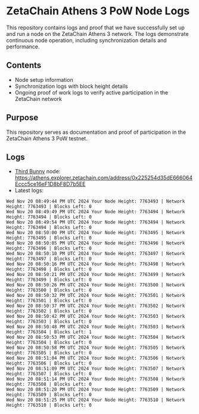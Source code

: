 # ZetaChain Athens 3 PoW Node Logs
This repository contains logs and proof that we have successfully set up and run a node on the ZetaChain Athens 3 network. The logs demonstrate continuous node operation, including synchronization details and performance.

## Contents
- Node setup information
- Synchronization logs with block height details
- Ongoing proof of work logs to verify active participation in the ZetaChain network

## Purpose
This repository serves as documentation and proof of participation in the ZetaChain Athens 3 PoW testnet.

## Logs

- [Third Bunny](https://thirdbunny.xyz/) node: https://athens.explorer.zetachain.com/address/0x225254d35dE666064Eccc5ce16eF1D8bF8D7b5EE
- Latest logs:
```
Wed Nov 20 08:49:44 PM UTC 2024 Your Node Height: 7763493 | Network Height: 7763493 | Blocks Left: 0
Wed Nov 20 08:49:49 PM UTC 2024 Your Node Height: 7763494 | Network Height: 7763494 | Blocks Left: 0
Wed Nov 20 08:49:54 PM UTC 2024 Your Node Height: 7763494 | Network Height: 7763494 | Blocks Left: 0
Wed Nov 20 08:50:00 PM UTC 2024 Your Node Height: 7763495 | Network Height: 7763495 | Blocks Left: 0
Wed Nov 20 08:50:05 PM UTC 2024 Your Node Height: 7763496 | Network Height: 7763496 | Blocks Left: 0
Wed Nov 20 08:50:10 PM UTC 2024 Your Node Height: 7763497 | Network Height: 7763497 | Blocks Left: 0
Wed Nov 20 08:50:16 PM UTC 2024 Your Node Height: 7763498 | Network Height: 7763498 | Blocks Left: 0
Wed Nov 20 08:50:21 PM UTC 2024 Your Node Height: 7763499 | Network Height: 7763499 | Blocks Left: 0
Wed Nov 20 08:50:26 PM UTC 2024 Your Node Height: 7763500 | Network Height: 7763500 | Blocks Left: 0
Wed Nov 20 08:50:32 PM UTC 2024 Your Node Height: 7763501 | Network Height: 7763501 | Blocks Left: 0
Wed Nov 20 08:50:37 PM UTC 2024 Your Node Height: 7763502 | Network Height: 7763502 | Blocks Left: 0
Wed Nov 20 08:50:42 PM UTC 2024 Your Node Height: 7763503 | Network Height: 7763503 | Blocks Left: 0
Wed Nov 20 08:50:48 PM UTC 2024 Your Node Height: 7763503 | Network Height: 7763504 | Blocks Left: 1
Wed Nov 20 08:50:53 PM UTC 2024 Your Node Height: 7763504 | Network Height: 7763504 | Blocks Left: 0
Wed Nov 20 08:50:58 PM UTC 2024 Your Node Height: 7763505 | Network Height: 7763505 | Blocks Left: 0
Wed Nov 20 08:51:04 PM UTC 2024 Your Node Height: 7763506 | Network Height: 7763506 | Blocks Left: 0
Wed Nov 20 08:51:09 PM UTC 2024 Your Node Height: 7763507 | Network Height: 7763507 | Blocks Left: 0
Wed Nov 20 08:51:14 PM UTC 2024 Your Node Height: 7763508 | Network Height: 7763508 | Blocks Left: 0
Wed Nov 20 08:51:20 PM UTC 2024 Your Node Height: 7763509 | Network Height: 7763509 | Blocks Left: 0
Wed Nov 20 08:51:25 PM UTC 2024 Your Node Height: 7763510 | Network Height: 7763510 | Blocks Left: 0
```
